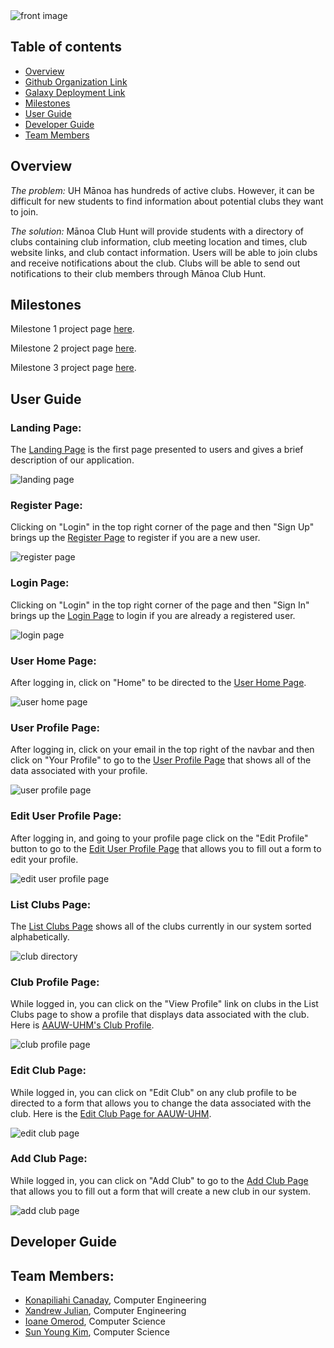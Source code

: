 <img src="doc/index-front-image.PNG" alt="front image">

## Table of contents

* [Overview](#overview)
* [Github Organization Link](https://github.com/manoa-club-hunt)
* [Galaxy Deployment Link](http://manoa-club-hunt.meteorapp.com/)
* [Milestones](#milestones)
* [User Guide](#user-guide)
* [Developer Guide](#developer-guide)
* [Team Members](#team-members)

## Overview
_The problem:_ UH Mānoa has hundreds of active clubs. However, it can be difficult for new students to find information about potential clubs they want to join. 

_The solution:_ Mānoa Club Hunt will provide students with a directory of clubs containing club information, club meeting location and times, club website links, and club contact information. 
Users will be able to join clubs and receive notifications about the club.
Clubs will be able to send out notifications to their club members through Mānoa Club Hunt. 

## Milestones
Milestone 1 project page [here](https://github.com/manoa-club-hunt/manoa-club-hunt/projects/1).

Milestone 2 project page [here](https://github.com/manoa-club-hunt/manoa-club-hunt/projects/2).

Milestone 3 project page [here](https://github.com/manoa-club-hunt/manoa-club-hunt/projects/3).

## User Guide

### Landing Page:

The [Landing Page](http://manoa-club-hunt.meteorapp.com/#/) is the first page presented to users and gives a brief description of our application.

<img src="doc/landing-page.JPG" alt="landing page">

### Register Page:

Clicking on "Login" in the top right corner of the page and then "Sign Up" brings up the [Register Page](http://manoa-club-hunt.meteorapp.com/#/signup) to register if you are a new user.

<img src="doc/register.PNG" alt="register page">

### Login Page:

Clicking on "Login" in the top right corner of the page and then "Sign In" brings up the [Login Page](http://manoa-club-hunt.meteorapp.com/#/signin) to login if you are already a registered user.

<img src="doc/login-page.JPG" alt="login page">

### User Home Page:

After logging in, click on "Home" to be directed to the [User Home Page](http://manoa-club-hunt.meteorapp.com/#/userprofile).

<img src="doc/user-home-page.JPG" alt="user home page">

### User Profile Page:

After logging in, click on your email in the top right of the navbar and then click on "Your Profile" to go to the [User Profile Page](http://manoa-club-hunt.meteorapp.com/#/userprofile) that shows all of the data associated with your profile.

<img src="doc/user-profile-page.PNG" alt="user profile page">

### Edit User Profile Page:

After logging in, and going to your profile page click on the "Edit Profile" button to go to the [Edit User Profile Page](http://manoa-club-hunt.meteorapp.com/#/edituserprofile) that allows you to fill out a form to edit your profile.

<img src="doc/edit-user-profile.png" alt="edit user profile page">

### List Clubs Page:

The [List Clubs Page](http://manoa-club-hunt.meteorapp.com/#/list) shows all of the clubs currently in our system sorted alphabetically.

<img src="doc/club-directory.JPG" alt="club directory">

### Club Profile Page:

While logged in, you can click on the "View Profile" link on clubs in the List Clubs page to show a profile that displays data associated with the club. Here is [AAUW-UHM's Club Profile](http://manoa-club-hunt.meteorapp.com/#/clubPage/85fq9K3x9YXqoJgTQ).

<img src="doc/club-profile.PNG" alt="club profile page">

### Edit Club Page:

While logged in, you can click on "Edit Club" on any club profile to be directed to a form that allows you to change the data associated with the club. Here is the [Edit Club Page for AAUW-UHM](http://manoa-club-hunt.meteorapp.com/#/edit/85fq9K3x9YXqoJgTQ).

<img src="doc/edit-club-page.JPG" alt="edit club page">

### Add Club Page:

While logged in, you can click on "Add Club" to go to the [Add Club Page](http://manoa-club-hunt.meteorapp.com/#/add) that allows you to fill out a form that will create a new club in our system.

<img src="doc/add-club-page.JPG" alt="add club page">

## Developer Guide

## Team Members:
* [Konapiliahi Canaday](https://k-canaday.github.io/), Computer Engineering
* [Xandrew Julian](https://xandrewuh.github.io/), Computer Engineering
* [Ioane Omerod](https://ioaneomerod.github.io/), Computer Science
* [Sun Young Kim](https://sunyoungk.github.io/), Computer Science
